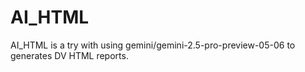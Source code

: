 # AI_HTML
AI_HTML is a try with using gemini/gemini-2.5-pro-preview-05-06 to generates DV HTML reports.
